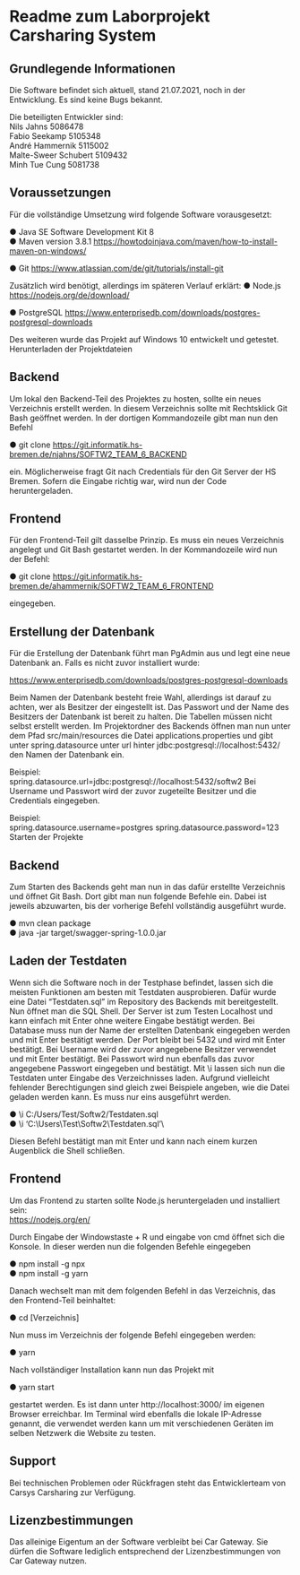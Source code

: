 # Readme zum Laborprojekt Carsharing System




## Grundlegende Informationen
Die Software befindet sich aktuell, stand 21.07.2021, noch in der Entwicklung. Es sind keine
Bugs bekannt.

Die beteiligten Entwickler sind:\
Nils Jahns 5086478\
Fabio Seekamp 5105348\
André Hammernik 5115002\
Malte-Sweer Schubert 5109432\
Minh Tue Cung 5081738

## Voraussetzungen

Für die vollständige Umsetzung wird folgende Software vorausgesetzt:

● Java SE Software Development Kit 8\
● Maven version 3.8.1
https://howtodoinjava.com/maven/how-to-install-maven-on-windows/

● Git
https://www.atlassian.com/de/git/tutorials/install-git

Zusätzlich wird benötigt, allerdings im späteren Verlauf erklärt:
● Node.js
https://nodejs.org/de/download/

● PostgreSQL
https://www.enterprisedb.com/downloads/postgres-postgresql-downloads

Des weiteren wurde das Projekt auf Windows 10 entwickelt und getestet.
Herunterladen der Projektdateien

## Backend

Um lokal den Backend-Teil des Projektes zu hosten, sollte ein neues Verzeichnis erstellt
werden. In diesem Verzeichnis sollte mit Rechtsklick Git Bash geöffnet werden.
In der dortigen Kommandozeile gibt man nun den Befehl

● git clone https://git.informatik.hs-bremen.de/njahns/SOFTW2_TEAM_6_BACKEND

ein. Möglicherweise fragt Git nach Credentials für den Git Server der HS Bremen. Sofern die
Eingabe richtig war, wird nun der Code heruntergeladen.

## Frontend

Für den Frontend-Teil gilt dasselbe Prinzip. Es muss ein neues Verzeichnis angelegt und Git
Bash gestartet werden. In der Kommandozeile wird nun der Befehl:

● git clone
https://git.informatik.hs-bremen.de/ahammernik/SOFTW2_TEAM_6_FRONTEND

eingegeben.

## Erstellung der Datenbank

Für die Erstellung der Datenbank führt man PgAdmin aus und legt eine neue Datenbank an.
Falls es nicht zuvor installiert wurde:

https://www.enterprisedb.com/downloads/postgres-postgresql-downloads

Beim Namen der Datenbank besteht freie Wahl, allerdings ist darauf zu achten, wer als
Besitzer der eingestellt ist. Das Passwort und der Name des Besitzers der Datenbank ist
bereit zu halten.
Die Tabellen müssen nicht selbst erstellt werden.
Im Projektordner des Backends öffnen man nun unter dem Pfad src/main/resources die
Datei applications.properties und gibt unter spring.datasource unter url hinter
jdbc:postgresql://localhost:5432/ den Namen der Datenbank ein.

Beispiel:\
spring.datasource.url=jdbc:postgresql://localhost:5432/softw2
Bei Username und Passwort wird der zuvor zugeteilte Besitzer und die Credentials
eingegeben.

Beispiel:\
spring.datasource.username=postgres
spring.datasource.password=123
Starten der Projekte

## Backend

Zum Starten des Backends geht man nun in das dafür erstellte Verzeichnis und öffnet Git
Bash. Dort gibt man nun folgende Befehle ein. Dabei ist jeweils abzuwarten, bis der
vorherige Befehl vollständig ausgeführt wurde.

● mvn clean package\
● java -jar target/swagger-spring-1.0.0.jar

## Laden der Testdaten
Wenn sich die Software noch in der Testphase befindet, lassen sich die meisten Funktionen
am besten mit Testdaten ausprobieren. Dafür wurde eine Datei “Testdaten.sql” im Repository
des Backends mit bereitgestellt. Nun öffnet man die SQL Shell. Der Server ist zum Testen
Localhost und kann einfach mit Enter ohne weitere Eingabe bestätigt werden. Bei Database
muss nun der Name der erstellten Datenbank eingegeben werden und mit Enter bestätigt
werden. Der Port bleibt bei 5432 und wird mit Enter bestätigt. Bei Username wird der zuvor
angegebene Besitzer verwendet und mit Enter bestätigt. Bei Passwort wird nun ebenfalls
das zuvor angegebene Passwort eingegeben und bestätigt.
Mit \i lassen sich nun die Testdaten unter Eingabe des Verzeichnisses laden. Aufgrund
vielleicht fehlender Berechtigungen sind gleich zwei Beispiele angeben, wie die Datei
geladen werden kann. Es muss nur eins ausgeführt werden.

● \i C:/Users/Test/Softw2/Testdaten.sql\
● \i ‘C:\\Users\\Test\\Softw2\\Testdaten.sql’\

Diesen Befehl bestätigt man mit Enter und kann nach einem kurzen Augenblick die Shell
schließen.

## Frontend

Um das Frontend zu starten sollte Node.js heruntergeladen und installiert sein:\
https://nodejs.org/en/

Durch Eingabe der Windowstaste + R und eingabe von cmd öffnet sich die Konsole.
In dieser werden nun die folgenden Befehle eingegeben

● npm install -g npx\
● npm install -g yarn

Danach wechselt man mit dem folgenden Befehl in das Verzeichnis, das den Frontend-Teil
beinhaltet:

● cd [Verzeichnis]

Nun muss im Verzeichnis der folgende Befehl eingegeben werden:

● yarn

Nach vollständiger Installation kann nun das Projekt mit

● yarn start

gestartet werden. Es ist dann unter http://localhost:3000/ im eigenen Browser erreichbar.
Im Terminal wird ebenfalls die lokale IP-Adresse genannt, die verwendet werden kann um
mit verschiedenen Geräten im selben Netzwerk die Website zu testen.

## Support
Bei technischen Problemen oder Rückfragen steht das Entwicklerteam von Carsys
Carsharing zur Verfügung.
## Lizenzbestimmungen
Das alleinige Eigentum an der Software verbleibt bei Car Gateway. Sie dürfen die Software
lediglich entsprechend der Lizenzbestimmungen von Car Gateway nutzen.
